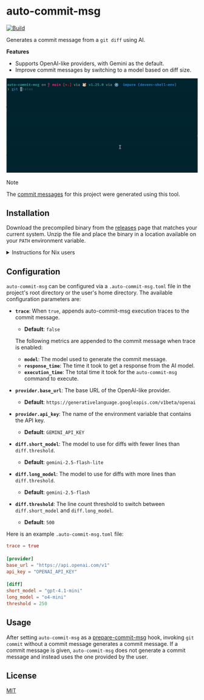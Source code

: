# auto-commit-msg

[![Build](https://github.com/sestrella/auto-commit-msg/actions/workflows/build.yml/badge.svg)](https://github.com/sestrella/auto-commit-msg/actions/workflows/build.yml)

Generates a commit message from a `git diff` using AI.

**Features**

- Supports OpenAI-like providers, with Gemini as the default.
- Improve commit messages by switching to a model based on diff size.

![demo](demo.gif)

> [!NOTE] 
> The [commit messages](https://github.com/sestrella/auto-commit-msg/commits/main/)
> for this project were generated using this tool.

## Installation

Download the precompiled binary from the [releases] page that matches your current
system. Unzip the file and place the binary in a location available on your
`PATH` environment variable.

<details>
<summary>Instructions for Nix users</summary>

### devenv

Add the `auto-commit-msg` input to the `devenv.yaml` file:

```yml
inputs:
  auto-commit-msg:
    url: github:sestrella/auto-commit-msg
    overlays: [default]
  nixpkgs:
    url: github:cachix/devenv-nixpkgs/rolling
```

Add the `auto-commit-msg` hook to the `devenv.nix` file as follows:

```nix
{ pkgs, lib, ... }:

{
  dotenv.enable = true;

  git-hooks.hooks.auto-commit-msg = {
    enable = true;
    entry = lib.getExe pkgs.auto-commit-msg;
    stages = [ "prepare-commit-msg" ];
  };

  cachix.pull = [ "sestrella" ];
}
```

**Note:** Enabling `dotenv` is optional if the `OPENAI_API_KEY` environment
variable is available.

</details>

## Configuration

`auto-commit-msg` can be configured via a `.auto-commit-msg.toml` file in
the project's root directory or the user's home directory. The available
configuration parameters are:

- **`trace`**: When `true`, appends auto-commit-msg execution traces to the commit message.
  - **Default**: `false`

  The following metrics are appended to the commit message when trace is enabled:

  - **`model`**: The model used to generate the commit message.
  - **`response_time`**: The time it took to get a response from the AI model.
  - **`execution_time`**: The total time it took for the `auto-commit-msg` command to execute.

- **`provider.base_url`**: The base URL of the OpenAI-like provider.
  - **Default**: `https://generativelanguage.googleapis.com/v1beta/openai`
- **`provider.api_key`**: The name of the environment variable that contains the API key.
  - **Default**: `GEMINI_API_KEY`
- **`diff.short_model`**: The model to use for diffs with fewer lines than `diff.threshold`.
  - **Default**: `gemini-2.5-flash-lite`
- **`diff.long_model`**: The model to use for diffs with more lines than `diff.threshold`.
  - **Default**: `gemini-2.5-flash`
- **`diff.threshold`**: The line count threshold to switch between `diff.short_model` and `diff.long_model`.
  - **Default**: `500`

Here is an example `.auto-commit-msg.toml` file:

```toml
trace = true

[provider]
base_url = "https://api.openai.com/v1"
api_key = "OPENAI_API_KEY"

[diff]
short_model = "gpt-4.1-mini"
long_model = "o4-mini"
threshold = 250
```

## Usage

After setting `auto-commit-msg` as a [prepare-commit-msg] hook, invoking `git
commit` without a commit message generates a commit message. If a commit message
is given, `auto-commit-msg` does not generate a commit message and instead uses
the one provided by the user.

## License

[MIT](LICENSE)

[prepare-commit-msg]: https://git-scm.com/docs/githooks#_prepare_commit_msg
[releases]: https://github.com/sestrella/auto-commit-msg/releases
